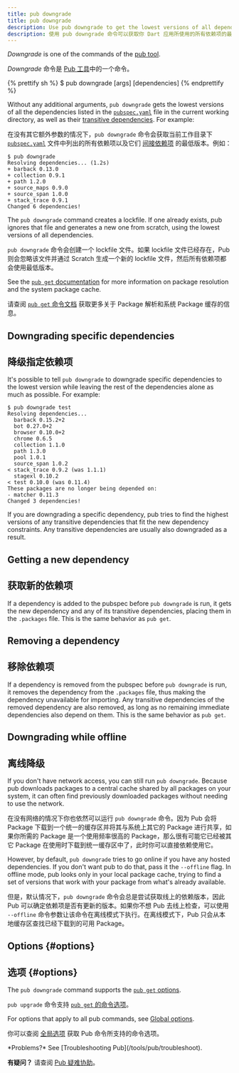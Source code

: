 ```yaml
---
title: pub downgrade
title: pub downgrade
description: Use pub downgrade to get the lowest versions of all dependencies used by your Dart application.
description: 使用 pub downgrade 命令可以获取你 Dart 应用所使用的所有依赖项的最低版本。
---
```


_Downgrade_ is one of the commands of the [pub tool](/tools/pub/cmd).

_Downgrade_ 命令是 [Pub 工具](/tools/pub/cmd)中的一个命令。

{% prettify sh %}
$ pub downgrade [args] [dependencies]
{% endprettify %}

Without any additional arguments, `pub downgrade` gets the lowest versions of
all the dependencies listed in the [`pubspec.yaml`](/tools/pub/pubspec) file
in the current working directory, as well as their [transitive
dependencies](/tools/pub/glossary#transitive-dependency).
For example:

在没有其它额外参数的情况下，`pub downgrade` 命令会获取当前工作目录下 [`pubspec.yaml`](/tools/pub/pubspec) 文件中列出的所有依赖项以及它们 [间接依赖项](/tools/pub/glossary#transitive-dependency) 的最低版本。例如：

```terminal
$ pub downgrade
Resolving dependencies... (1.2s)
+ barback 0.13.0
+ collection 0.9.1
+ path 1.2.0
+ source_maps 0.9.0
+ source_span 1.0.0
+ stack_trace 0.9.1
Changed 6 dependencies!
```

The `pub downgrade` command creates a lockfile. If one already exists,
pub ignores that file and generates a new one from scratch, using the lowest
versions of all dependencies.

`pub downgrade` 命令会创建一个 lockfile 文件。如果 lockfile 文件已经存在，Pub 则会忽略该文件并通过 Scratch 生成一个新的 lockfile 文件，然后所有依赖项都会使用最低版本。

See the [`pub get` documentation](/tools/pub/cmd/pub-get) for more information
on package resolution and the system package cache.

请查阅 [`pub get` 命令文档](/tools/pub/cmd/pub-get) 获取更多关于 Package 解析和系统 Package 缓存的信息。

## Downgrading specific dependencies

## 降级指定依赖项

It's possible to tell `pub downgrade` to downgrade specific dependencies to the
lowest version while leaving the rest of the dependencies alone as much as
possible. For example:

```terminal
$ pub downgrade test
Resolving dependencies...
  barback 0.15.2+2
  bot 0.27.0+2
  browser 0.10.0+2
  chrome 0.6.5
  collection 1.1.0
  path 1.3.0
  pool 1.0.1
  source_span 1.0.2
< stack_trace 0.9.2 (was 1.1.1)
  stagexl 0.10.2
< test 0.10.0 (was 0.11.4)
These packages are no longer being depended on:
- matcher 0.11.3
Changed 3 dependencies!
```

If you are downgrading a specific dependency, pub tries to find the
highest versions of any transitive dependencies that fit the new dependency
constraints. Any transitive dependencies are usually also downgraded
as a result.


## Getting a new dependency

## 获取新的依赖项

If a dependency is added to the pubspec before `pub downgrade` is run,
it gets the new dependency and any of its transitive dependencies,
placing them in the `.packages` file. This
is the same behavior as `pub get`.


## Removing a dependency

## 移除依赖项

If a dependency is removed from the pubspec before `pub downgrade` is
run, it removes the dependency from the `.packages` file,
thus making the dependency unavailable for
importing. Any transitive dependencies of the removed dependency are
also removed, as long as no remaining immediate dependencies also
depend on them. This is the same behavior as `pub get`.


## Downgrading while offline

## 离线降级

If you don't have network access, you can still run `pub downgrade`.
Because pub downloads packages to a central cache shared by all packages
on your system, it can often find previously downloaded packages
without needing to use the network.

在没有网络的情况下你也依然可以运行 `pub downgrade` 命令。因为 Pub 会将 Package 下载到一个统一的缓存区并将其与系统上其它的 Package 进行共享，如果你所需的 Package 是一个使用频率很高的 Package，那么很有可能它已经被其它 Package 在使用时下载到统一缓存区中了，此时你可以直接依赖使用它。

However, by default, `pub downgrade` tries to go online if you
have any hosted dependencies.
If you don't want pub to do that, pass it the `--offline` flag.
In offline mode, pub looks only in your local package cache,
trying to find a set of versions that work with your package from what's already
available.

但是，默认情况下，`pub downgrade` 命令会总是尝试获取线上的依赖版本，因此 Pub 可以确定依赖项是否有更新的版本。如果你不想 Pub 去线上检查，可以使用 `--offline` 命令参数让该命令在离线模式下执行。在离线模式下，Pub 只会从本地缓存区查找已经下载到的可用 Package。

## Options {#options}

## 选项 {#options}

The `pub downgrade` command supports the
[`pub get` options](/tools/pub/cmd/pub-get#options).

`pub upgrade` 命令支持 [`pub get` 的命令选项](/tools/pub/cmd/pub-get#options)。

For options that apply to all pub commands, see
[Global options](/tools/pub/cmd#global-options).

你可以查阅 [全局选项](/tools/pub/cmd#global-options) 获取 Pub 命令所支持的命令选项。

<aside class="alert alert-info" markdown="1">
  *Problems?* See [Troubleshooting Pub](/tools/pub/troubleshoot).

  **有疑问？** 请查阅 [Pub 疑难协助](/tools/pub/troubleshoot)。
</aside>
